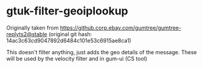 # gtuk-filter-geoiplookup

Originally taken from https://github.corp.ebay.com/gumtree/gumtree-replyts2@stable
(original git hash: 14ac3c63cd9047892d6484c101e53c6915ae8ca1)

This doesn't filter anything, just adds the geo details of the message. These will be used by the velocity filter and in gum-ui (CS tool)
